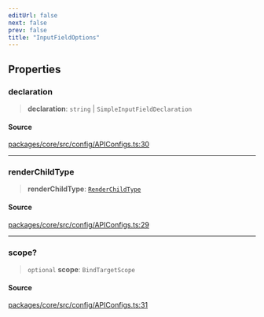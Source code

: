 ```yaml
---
editUrl: false
next: false
prev: false
title: "InputFieldOptions"
---
```


## Properties

### declaration

> **declaration**: `string` \| `SimpleInputFieldDeclaration`

#### Source

[packages/core/src/config/APIConfigs.ts:30](https://github.com/mProjectsCode/obsidian-meta-bind-plugin/blob/44a7e027a84722d307997fb2e516e63a228818fe/packages/core/src/config/APIConfigs.ts#L30)

***

### renderChildType

> **renderChildType**: [`RenderChildType`](/obsidian-meta-bind-plugin-docs/api/enumerations/renderchildtype/)

#### Source

[packages/core/src/config/APIConfigs.ts:29](https://github.com/mProjectsCode/obsidian-meta-bind-plugin/blob/44a7e027a84722d307997fb2e516e63a228818fe/packages/core/src/config/APIConfigs.ts#L29)

***

### scope?

> `optional` **scope**: `BindTargetScope`

#### Source

[packages/core/src/config/APIConfigs.ts:31](https://github.com/mProjectsCode/obsidian-meta-bind-plugin/blob/44a7e027a84722d307997fb2e516e63a228818fe/packages/core/src/config/APIConfigs.ts#L31)
